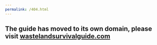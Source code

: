 ```yaml
---
permalink: /404.html
---
```

## The guide has moved to its own domain, please visit [wastelandsurvivalguide.com](https://wastelandsurvivalguide.com)
